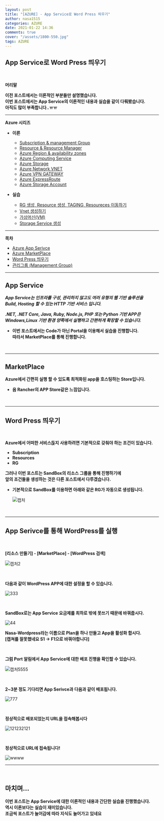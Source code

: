 ```yaml
---
layout: post
title: "[AZURE] - App Service로 Word Press 띄우기"
author: nasa1515
categories: AZURE
date: 2021-01-22 14:36
comments: true
cover: "/assets/1800-550.jpg"
tags: AZURE
---
```




## **App Service로 Word Press 띄우기**


<br/>

**머리말**  
 
**이전 포스트에서는 이론적인 부분들만 설명했습니다.**  
**이번 포스트에서는 App Service의 이론적인 내용과 실습을 같이 다뤄봤습니다.**  
**아직도 많이 부족합니다..ㅠㅠ**
 
---

**Azure 시리즈**

* **이론**

    - [Subscription & management Group](https://nasa1515.github.io/azure/2021/01/21/azure.subscriptions.html)
    - [Resource & Resource Manager](https://nasa1515.github.io/azure/2021/01/22/azure-resoure.html)
    - [Azure Region & availability zones](https://nasa1515.github.io/azure/2021/01/22/azure.region.html)
    - [Azure Computing Service](https://nasa1515.github.io/azure/2021/01/25/azure.compute.html)
    - [Azure Storage](https://nasa1515.github.io/azure/2021/01/26/azure.storage.html)
    - [Azure Network VNET](https://nasa1515.github.io/azure/2021/01/26/azure-vnet.html)
    - [Azure VPN GATEWAY](https://nasa1515.github.io/azure/2021/01/27/Azure-VPN.html)
    - [Azure ExpressRoute](https://nasa1515.github.io/azure/2021/01/27/azure-expreroute.html)
    - [Azure Storage Account](https://nasa1515.github.io/azure/2021/02/08/storage2.html)


* **실습**

    - [RG 생성, Resource 생성, TAGING, Resoureces 이동하기](https://nasa1515.github.io/azure/2021/02/05/azure-resource2.html)
    - [Vnet 생성하기](https://nasa1515.github.io/azure/2021/02/05/vnet2.html)
    - [가상머신(VM)](https://nasa1515.github.io/azure/2021/02/08/VM2.html)
    - [Storage Service 생성](https://nasa1515.github.io/azure/2021/02/08/AZURE-Storageservice.html)

---

**목차**


- [Azure App Serivce](#a1)
- [Azure MarketPlace](#a2)
- [Word Press 띄우기](#a3)
- [관리그룹 (Management Group)](#a4)

---


## **App Service**   <a name="a1"></a>

***App Service는 인프라를 구성, 관리하지 않고도 여러 유형의 웹 기반 솔루션을  
Build, Hosting 할 수 있는 HTTP 기반 서비스 입니다.***  


***.NET, .NET Core, Java, Ruby, Node.js, PHP 또는 Python 기반 APP은  
Windows,Linux 기반 환경 양쪽에서 실행하고 간편하게 확장할 수 있습니다.***

* **이번 포스트에서는 Code가 아닌 Portal을 이용해서 실습을 진행합니다.**  
**따라서 MarketPlace를 통해 진행합니다.**

<br/>

----

## **MarketPlace**  <a name="a2"></a>

**Azure에서 간편히 실행 할 수 있도록 최적화된 app을 호스팅하는 Store입니다.**  

* **음 Rancher의 APP Store같은 느낌입니다.**

<br/>

---

## **Word Press 띄우기** <a name="a3"></a>

<br/>

**Azure에서 어떠한 서비스듡지 사용하려면 기본적으로 갖춰야 하는 조건이 있습니다.**

* **Subscription**
* **Resources**
* **RG**


**그러나 이번 포스트는 SandBox의 리소스 그룹을 통해 진행하기에**  
**앞의 조건들을 생성하는 것은 다른 포스트에서 다루겠습니다.**  


* **기본적으로 SandBox를 이용하면 아래와 같은 RG가 자동으로 생성됩니다.**

    ![캡처](https://user-images.githubusercontent.com/69498804/105447049-c0992f80-5cb6-11eb-84b3-360f5874c0cf.JPG)

<br/>

---

## **App Serivce를 통해 WordPress를 실행** 

<br/>

**[리소스 만들기] - [MarketPlace] - [WordPress 검색]**

![캡처2](https://user-images.githubusercontent.com/69498804/105447294-4ae19380-5cb7-11eb-8a8a-ce0c761efa6c.JPG)


<br/>

**다음과 같이 WordPress APP에 대한 설정을 할 수 있습니다.**

![333](https://user-images.githubusercontent.com/69498804/105447525-baf01980-5cb7-11eb-9d5d-b113511c5f8c.JPG)

<br/>

**SandBox로는 App Service 요금제를 최하로 밖에 못쓰기 때문에 바꿔줍시다.**


 ![44](https://user-images.githubusercontent.com/69498804/105448000-c1cb5c00-5cb8-11eb-958c-b75113c29d88.JPG)

**Nasa-Wordpress라는 이름으로 Plan을 하나 만들고 App을 활성화 합시다.**  
**[캡쳐를 잘못했네요 S1 -> F1으로 바꿔야합니다]** 

<br/>



**그럼 Port 알림에서 App Service에 대한 배포 진행을 확인할 수 있습니다.**

![캡처5555](https://user-images.githubusercontent.com/69498804/105448344-82e9d600-5cb9-11eb-9b92-490ade016329.JPG)


<br/>

**2~3분 정도 기다리면 App Serivce과 다음과 같이 배포됩니다.**

![777](https://user-images.githubusercontent.com/69498804/105448552-dbb96e80-5cb9-11eb-9775-6fda718fb259.JPG)

<br/>

**정상적으로 배포되었는지 URL을 접속해봅시다** 

![121232121](https://user-images.githubusercontent.com/69498804/105448799-54b8c600-5cba-11eb-9c44-5db096f7639b.JPG)


<br/>

**정상적으로 URL에 접속됩니다!**

![wwww](https://user-images.githubusercontent.com/69498804/105448875-82057400-5cba-11eb-8cfd-e0643ecc3d63.JPG)

---



<br/>

## **마치며…**  


**이번 포스트는 App Service에 대한 이론적인 내용과 간단한 실습을 진행했습니다.**  
**역시 이론보다는 실습이 재미있습니다.**  
**조금씩 포스트가 늘어감에 따라 지식도 늘어가고 있네요**

